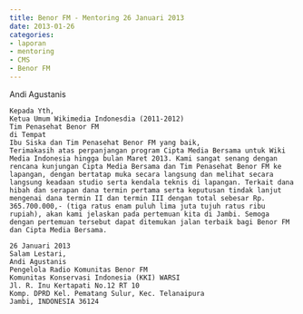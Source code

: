 ```yaml
---
title: Benor FM - Mentoring 26 Januari 2013
date: 2013-01-26
categories:
- laporan
- mentoring
- CMS
- Benor FM
---
```


Andi Agustanis

    Kepada Yth,
    Ketua Umum Wikimedia Indonesdia (2011-2012)
    Tim Penasehat Benor FM
    di Tempat
    Ibu Siska dan Tim Penasehat Benor FM yang baik,
    Terimakasih atas perpanjangan program Cipta Media Bersama untuk Wiki Media Indonesia hingga bulan Maret 2013. Kami sangat senang dengan rencana kunjungan Cipta Media Bersama dan Tim Penasehat Benor FM ke lapangan, dengan bertatap muka secara langsung dan melihat secara langsung keadaan studio serta kendala teknis di lapangan. Terkait dana hibah dan serapan dana termin pertama serta keputusan tindak lanjut mengenai dana termin II dan termin III dengan total sebesar Rp. 365.700.000,- (tiga ratus enam puluh lima juta tujuh ratus ribu rupiah), akan kami jelaskan pada pertemuan kita di Jambi. Semoga dengan pertemuan tersebut dapat ditemukan jalan terbaik bagi Benor FM dan Cipta Media Bersama.

    26 Januari 2013
    Salam Lestari,
    Andi Agustanis
    Pengelola Radio Komunitas Benor FM
    Komunitas Konservasi Indonesia (KKI) WARSI
    Jl. R. Inu Kertapati No.12 RT 10
    Komp. DPRD Kel. Pematang Sulur, Kec. Telanaipura
    Jambi, INDONESIA 36124
